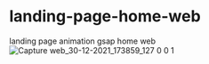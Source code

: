 # landing-page-home-web
landing page animation gsap home web
![Capture web_30-12-2021_173859_127 0 0 1](https://user-images.githubusercontent.com/75976059/147771104-df0609d9-16e8-41f3-b13f-c4e2dc79b094.jpeg)
